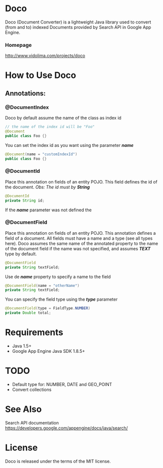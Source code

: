 # Doco
Doco (Document Converter) is a lightweight Java library used to convert (from and to) indexed Documents provided by Search API in Google App Engine.

### Homepage
http://www.vidolima.com/projects/doco

# How to Use Doco

## Annotations:

### @DocumentIndex

Doco by default assume the name of the class as index id
```java
// the name of the index id will be "Foo"
@Document
public class Foo {}
```
You can set the index id as you want using the parameter ___name___
```java
@Document(name = "customIndexId")
public class Foo {}
```
### @DocumentId

Place this annotation on fields of an entity POJO. This field defines the id of the document.
_Obs: The id must by_ ___String___

```java
@DocumentId
private String id;
```

If the ___name___ parameter was not defined the 

### @DocumentField

Place this annotation on fields of an entity POJO. This annotation defines a field of a document.
All fields must have a name and a type (see all types here).
Doco assumes the same name of the annotated property to the name of the document field if the name was not specified, and assumes ___TEXT___ type by default.

```java
@DocumentField
private String textField;
```
Use de ___name___ property to specify a name to the field
```java
@DocumentField(name = "otherName")
private String textField;
```
You can specify the field type using the ___type___ parameter
```java
@DocumentField(type = FieldType.NUMBER)
private Double total;
```


# Requirements
* Java 1.5+
* Google App Engine Java SDK 1.8.5+

# TODO
* Default type for: NUMBER, DATE and GEO_POINT
* Convert collections

# See Also
Search API documentation
https://developers.google.com/appengine/docs/java/search/

# License
Doco is released under the terms of the MIT license.
